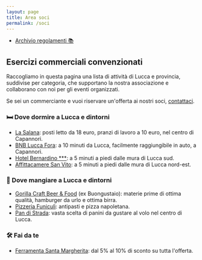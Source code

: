 ```yaml
---
layout: page
title: Area soci
permalink: /soci
---
```


* [Archivio regolamenti 📚](/regolamenti)

## Esercizi commerciali convenzionati

Raccogliamo in questa pagina una lista di attività di Lucca e provincia,
suddivise per categoria, che supportano la nostra associazione e collaborano con
noi per gli eventi organizzati.

Se sei un commerciante e vuoi riservare un'offerta ai nostri soci,
[contattaci](/contatti).

### 🛏️ Dove dormire a Lucca e dintorni

* [La Salana](https://goo.gl/maps/MGvh2BfWLRWiNRfH6): posti letto da 18 euro,
  pranzi di lavoro a 10 euro, nel centro di Capannori.
* [BNB Lucca Fora](https://g.page/bedandbreakfastluccafora?share): a 10 minuti
  da Lucca, facilmente raggiungibile in auto, a Capannori.
* [Hotel Bernardino ***](https://goo.gl/maps/tMkPt9vtNQvb63wF9): a 5 minuti a piedi
  dalle mura di Lucca sud.
* [Affittacamere San Vito](https://www.booking.com/hotel/it/affittacamere-san-vito.it.html):
  a 5 minuti a piedi dalle mura di Lucca nord-est.

### 🍔 Dove mangiare a Lucca e dintorni

* [Gorilla Craft Beer & Food](https://g.page/gorilla-craft-beer-food?share) (ex
  Buongustaio): materie prime di ottima qualità, hamburger da urlo e ottima
  birra.
* [Pizzeria Funiculì](https://g.page/Funiculilucca?share): antipasti e pizza
  napoletana.
* [Pan di Strada](https://goo.gl/maps/m14QRfVc1MoFUKKv5): vasta scelta di panini
  da gustare al volo nel centro di Lucca.

### 🛠️ Fai da te

* [Ferramenta Santa Margherita](https://g.page/ferramenta-s-margherita-sas?share): dal 5% al 10% di sconto su tutta l'offerta.
